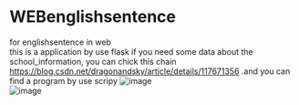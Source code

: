 # WEBenglishsentence
for englishsentence in web
</br>this is a application by use flask
if you need some data about the school_information, you can chick this chain https://blog.csdn.net/dragonandsky/article/details/117671356 .and you can find a program by use scripy
![image](https://user-images.githubusercontent.com/77032377/121294595-3decd600-c920-11eb-8948-1d33654df5c4.png)
</br>
![image](https://user-images.githubusercontent.com/77032377/121294632-4cd38880-c920-11eb-9892-ef5a94365cb3.png)
</br>
